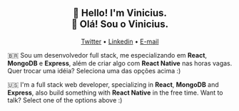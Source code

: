 <h2 align="center">👋 Hello! I'm Vinicius.<br/>👋 Olá! Sou o Vinicius.</h2>
<p align="center">
  <a href="https://twitter.com/viniciusisbored">Twitter</a> •
  <a href="https://www.linkedin.com/in/hellovinicius/">Linkedin</a> •
  <a href="mailto:oui.vinicius@gmail.com">E-mail</a>
</p>

:brazil: Sou um desenvolvedor full stack, me especializando em **React**, **MongoDB** e **Express**, além de criar algo com **React Native** nas horas vagas. Quer trocar uma idéia? Seleciona uma das opções acima :) 

:us: I'm a full stack web developer, specializing in **React**, **MongoDB** and **Express**, also build something with **React Native** in the free time. Want to talk? Select one of the options above :) 
